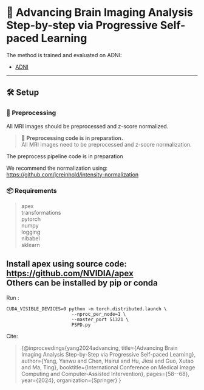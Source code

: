 # 🧠 Advancing Brain Imaging Analysis Step-by-step  via Progressive Self-paced Learning

The method is trained and evaluated on ADNI:
- [ADNI](https://ida.loni.usc.edu/)

---

## 🛠️ Setup

### 🔄 Preprocessing

All MRI images should be preprocessed and z-score normalized.

> 🔧 **Preprocessing code is in preparation.**  
All MRI images need to be preprocessed and z-score normalization.

The preprocess pipeline code is in preparation

We recommend the normalization using: https://github.com/jcreinhold/intensity-normalization

### 📦 Requirements
>apex  
>transformations  
>pytorch  
>numpy  
>logging  
>nibabel  
>sklearn

Install apex using source code: https://github.com/NVIDIA/apex  
Others can be installed by pip or conda  
---

Run :
```shell
CUDA_VISIBLE_DEVICES=0 python -m torch.distributed.launch \
                        --nproc_per_node=1 \
                        --master_port 51321 \
                        PSPD.py 

```

Cite:  
>{@inproceedings{yang2024advancing,
  title={Advancing Brain Imaging Analysis Step-by-Step via Progressive Self-paced Learning},
  author={Yang, Yanwu and Chen, Hairui and Hu, Jiesi and Guo, Xutao and Ma, Ting},
  booktitle={International Conference on Medical Image Computing and Computer-Assisted Intervention},
  pages={58--68},
  year={2024},
  organization={Springer}
}

